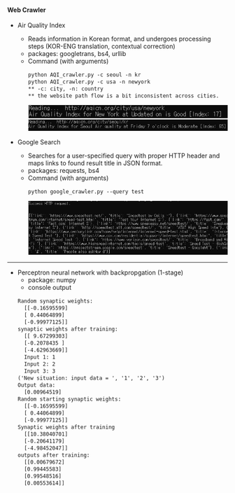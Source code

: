 #### Web Crawler

- Air Quality Index
  - Reads information in Korean format, and undergoes processing steps (KOR-ENG translation, contextual correction) 
  - packages: googletrans, bs4, urllib
  - Command (with arguments)
    ```console 
    python AQI_crawler.py -c seoul -n kr
    python AQI_crawler.py -c usa -n newyork
    ** -c: city, -n: country
    ** the website path flow is a bit inconsistent across cities.
    ```
    ![NewYork](outputs/newyork.jpg)
    ![Seoul](outputs/seoul.jpg)

- Google Search
  - Searches for a user-specified query with proper HTTP header and maps links to found result title in JSON format. 
  - packages: requests, bs4
  - Command (with arguments)
    ```console
    python google_crawler.py --query test
    ```
    ![Output](outputs/test.jpg)

***********

- Perceptron neural network with backpropgation (1-stage)
  - package: numpy
  - console output
  ```script
  Random synaptic weights:
    [[-0.16595599]
    [ 0.44064899]
    [-0.99977125]]
  synaptic weights after training:
    [[ 9.67299303]
    [-0.2078435 ]
    [-4.62963669]]
    Input 1: 1
    Input 2: 2
    Input 3: 3
  ('New situation: input data = ', '1', '2', '3')
  Output data:
    [0.00964519]
  Random starting synaptic weights:
    [[-0.16595599]
    [ 0.44064899]
    [-0.99977125]]
  Synaptic weights after training
    [[10.38040701]
    [-0.20641179]
    [-4.98452047]]
  outputs after training:
    [[0.00679672]
    [0.99445583]
    [0.99548516]
    [0.00553614]]
  ```
